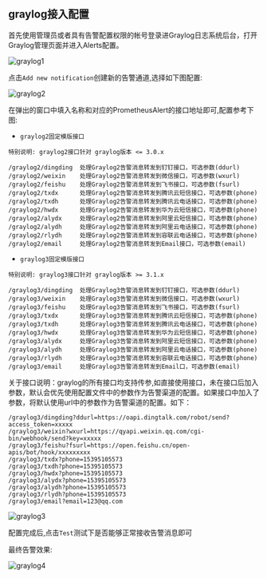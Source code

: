  ## graylog接入配置
 
首先使用管理员或者具有告警配置权限的帐号登录进Graylog日志系统后台，打开Graylog管理页面并进入Alerts配置。

![graylog1](https://gitee.com/feiyu563/PrometheusAlert/raw/master/doc/graylog1.png)

点击```Add new notification```创建新的告警通道,选择如下图配置:

![graylog2](https://gitee.com/feiyu563/PrometheusAlert/raw/master/doc/graylog2.png)

在弹出的窗口中填入名称和对应的PrometheusAlert的接口地址即可,配置参考下图:

- `graylog2固定模版接口`

```
特别说明: graylog2接口针对 graylog版本 <= 3.0.x

/graylog2/dingding  处理Graylog2告警消息转发到钉钉接口，可选参数(ddurl)
/graylog2/weixin    处理Graylog2告警消息转发到微信接口，可选参数(wxurl)
/graylog2/feishu    处理Graylog2告警消息转发到飞书接口，可选参数(fsurl)
/graylog2/txdx      处理Graylog2告警消息转发到腾讯云短信接口，可选参数(phone)
/graylog2/txdh      处理Graylog2告警消息转发到腾讯云电话接口，可选参数(phone)
/graylog2/hwdx      处理Graylog2告警消息转发到华为云短信接口，可选参数(phone)
/graylog2/alydx     处理Graylog2告警消息转发到阿里云短信接口，可选参数(phone)
/graylog2/alydh     处理Graylog2告警消息转发到阿里云电话接口，可选参数(phone)
/graylog2/rlydh     处理Graylog2告警消息转发到容联云电话接口，可选参数(phone)
/graylog2/email     处理Graylog2告警消息转发到Email接口，可选参数(email)
```

- `graylog3固定模版接口`

```
特别说明: graylog3接口针对 graylog版本 >= 3.1.x

/graylog3/dingding  处理Graylog3告警消息转发到钉钉接口，可选参数(ddurl)
/graylog3/weixin    处理Graylog3告警消息转发到微信接口，可选参数(wxurl)
/graylog3/feishu    处理Graylog3告警消息转发到飞书接口，可选参数(fsurl)
/graylog3/txdx      处理Graylog3告警消息转发到腾讯云短信接口，可选参数(phone)
/graylog3/txdh      处理Graylog3告警消息转发到腾讯云电话接口，可选参数(phone)
/graylog3/hwdx      处理Graylog3告警消息转发到华为云短信接口，可选参数(phone)
/graylog3/alydx     处理Graylog3告警消息转发到阿里云短信接口，可选参数(phone)
/graylog3/alydh     处理Graylog3告警消息转发到阿里云电话接口，可选参数(phone)
/graylog3/rlydh     处理Graylog3告警消息转发到容联云电话接口，可选参数(phone)
/graylog3/email     处理Graylog3告警消息转发到Email口，可选参数(email)
```

关于接口说明：graylog的所有接口均支持传参,如直接使用接口，未在接口后加入参数，默认会优先使用配置文件中的参数作为告警渠道的配置。如果接口中加入了参数，将默认使用url中的参数作为告警渠道的配置。如下：

```
/graylog3/dingding?ddurl=https://oapi.dingtalk.com/robot/send?access_token=xxxxx
/graylog3/weixin?wxurl=https://qyapi.weixin.qq.com/cgi-bin/webhook/send?key=xxxxx
/graylog3/feishu?fsurl=https://open.feishu.cn/open-apis/bot/hook/xxxxxxxxx
/graylog3/txdx?phone=15395105573
/graylog3/txdh?phone=15395105573
/graylog3/hwdx?phone=15395105573
/graylog3/alydx?phone=15395105573
/graylog3/alydh?phone=15395105573
/graylog3/rlydh?phone=15395105573
/graylog3/email?email=123@qq.com
```

![graylog3](https://gitee.com/feiyu563/PrometheusAlert/raw/master/doc/graylog3.png)

配置完成后,点击```Test```测试下是否能够正常接收告警消息即可

最终告警效果:

![graylog4](https://gitee.com/feiyu563/PrometheusAlert/raw/master/doc/graylog4.png)

